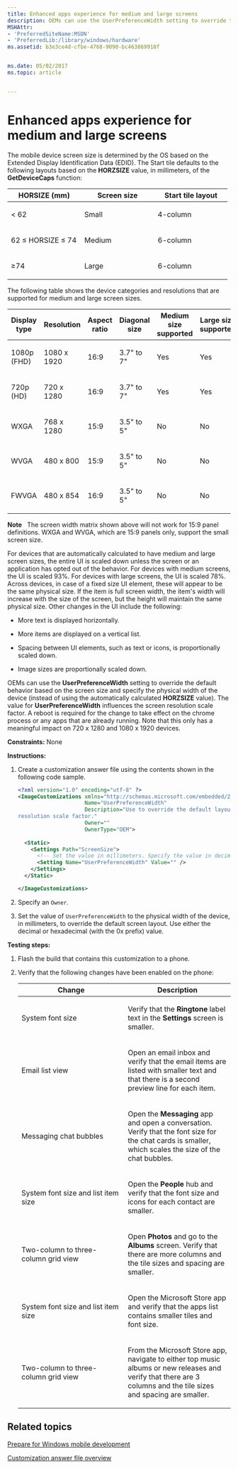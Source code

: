 ```yaml
---
title: Enhanced apps experience for medium and large screens
description: OEMs can use the UserPreferenceWidth setting to override the default behavior based on the screen size and specify the physical width of the device (instead of using the automatically calculated HORZSIZE value).
MSHAttr:
- 'PreferredSiteName:MSDN'
- 'PreferredLib:/library/windows/hardware'
ms.assetid: b3e3ce4d-cfbe-4768-9090-bc463869918f


ms.date: 05/02/2017
ms.topic: article


---
```


# Enhanced apps experience for medium and large screens


The mobile device screen size is determined by the OS based on the Extended Display Identification Data (EDID). The Start tile defaults to the following layouts based on the **HORZSIZE** value, in millimeters, of the **GetDeviceCaps** function:

<table>
<colgroup>
<col width="33%" />
<col width="33%" />
<col width="33%" />
</colgroup>
<thead>
<tr class="header">
<th>HORSIZE (mm)</th>
<th>Screen size</th>
<th>Start tile layout</th>
</tr>
</thead>
<tbody>
<tr class="odd">
<td><p>&lt; 62</p></td>
<td><p>Small</p></td>
<td><p>4-column</p></td>
</tr>
<tr class="even">
<td><p>62 ≤ HORSIZE ≤ 74</p></td>
<td><p>Medium</p></td>
<td><p>6-column</p></td>
</tr>
<tr class="odd">
<td><p>≥74</p></td>
<td><p>Large</p></td>
<td><p>6-column</p></td>
</tr>
</tbody>
</table>

 

The following table shows the device categories and resolutions that are supported for medium and large screen sizes.

<table style="width:100%;">
<colgroup>
<col width="16%" />
<col width="16%" />
<col width="16%" />
<col width="16%" />
<col width="16%" />
<col width="16%" />
</colgroup>
<thead>
<tr class="header">
<th>Display type</th>
<th>Resolution</th>
<th>Aspect ratio</th>
<th>Diagonal size</th>
<th>Medium size supported</th>
<th>Large size supported</th>
</tr>
</thead>
<tbody>
<tr class="odd">
<td><p>1080p (FHD)</p></td>
<td><p>1080 x 1920</p></td>
<td><p>16:9</p></td>
<td><p>3.7&quot; to 7&quot;</p></td>
<td><p>Yes</p></td>
<td><p>Yes</p></td>
</tr>
<tr class="even">
<td><p>720p (HD)</p></td>
<td><p>720 x 1280</p></td>
<td><p>16:9</p></td>
<td><p>3.7&quot; to 7&quot;</p></td>
<td><p>Yes</p></td>
<td><p>Yes</p></td>
</tr>
<tr class="odd">
<td><p>WXGA</p></td>
<td><p>768 x 1280</p></td>
<td><p>15:9</p></td>
<td><p>3.5&quot; to 5&quot;</p></td>
<td><p>No</p></td>
<td><p>No</p></td>
</tr>
<tr class="even">
<td><p>WVGA</p></td>
<td><p>480 x 800</p></td>
<td><p>15:9</p></td>
<td><p>3.5&quot; to 5&quot;</p></td>
<td><p>No</p></td>
<td><p>No</p></td>
</tr>
<tr class="odd">
<td><p>FWVGA</p></td>
<td><p>480 x 854</p></td>
<td><p>16:9</p></td>
<td><p>3.5&quot; to 5&quot;</p></td>
<td><p>No</p></td>
<td><p>No</p></td>
</tr>
</tbody>
</table>

 

**Note**  
The screen width matrix shown above will not work for 15:9 panel definitions. WXGA and WVGA, which are 15:9 panels only, support the small screen size.

 

For devices that are automatically calculated to have medium and large screen sizes, the entire UI is scaled down unless the screen or an application has opted out of the behavior. For devices with medium screens, the UI is scaled 93%. For devices with large screens, the UI is scaled 78%. Across devices, in case of a fixed size UI element, these will appear to be the same physical size. If the item is full screen width, the item's width will increase with the size of the screen, but the height will maintain the same physical size. Other changes in the UI include the following:

-   More text is displayed horizontally.

-   More items are displayed on a vertical list.

-   Spacing between UI elements, such as text or icons, is proportionally scaled down.

-   Image sizes are proportionally scaled down.

OEMs can use the **UserPreferenceWidth** setting to override the default behavior based on the screen size and specify the physical width of the device (instead of using the automatically calculated **HORZSIZE** value). The value for **UserPreferenceWidth** influences the screen resolution scale factor. A reboot is required for the change to take effect on the chrome process or any apps that are already running. Note that this only has a meaningful impact on 720 x 1280 and 1080 x 1920 devices.

<a href="" id="constraints---none"></a>**Constraints:** None  

<a href="" id="instructions-"></a>**Instructions:**  
1.  Create a customization answer file using the contents shown in the following code sample.

    ```XML
    <?xml version="1.0" encoding="utf-8" ?>  
    <ImageCustomizations xmlns="http://schemas.microsoft.com/embedded/2004/10/ImageUpdate"  
                         Name="UserPreferenceWidth"  
                         Description="Use to override the default layout behavior based on the screen size and specify the physical width of the device to influence screen 
    resolution scale factor."  
                         Owner=""  
                         OwnerType="OEM"> 
      
      <Static>  
        <Settings Path="ScreenSize">  
          <!-- Set the value in millimeters. Specify the value in decimal or hexadecimal (0x prefix) value. -->
          <Setting Name="UserPreferenceWidth" Value="" />  
        </Settings>  
      </Static>

    </ImageCustomizations>
    ```

2.  Specify an `Owner`.

3.  Set the value of `UserPreferenceWidth` to the physical width of the device, in millimeters, to override the default screen layout. Use either the decimal or hexadecimal (with the 0x prefix) value.

<a href="" id="testing-steps-"></a>**Testing steps:**  
1.  Flash the build that contains this customization to a phone.

2.  Verify that the following changes have been enabled on the phone:

    <table>
    <colgroup>
    <col width="50%" />
    <col width="50%" />
    </colgroup>
    <thead>
    <tr class="header">
    <th>Change</th>
    <th>Description</th>
    </tr>
    </thead>
    <tbody>
    <tr class="odd">
    <td><p>System font size</p></td>
    <td><p>Verify that the <strong>Ringtone</strong> label text in the <strong>Settings</strong> screen is smaller.</p></td>
    </tr>
    <tr class="even">
    <td><p>Email list view</p></td>
    <td><p>Open an email inbox and verify that the email items are listed with smaller text and that there is a second preview line for each item.</p></td>
    </tr>
    <tr class="odd">
    <td><p>Messaging chat bubbles</p></td>
    <td><p>Open the <strong>Messaging</strong> app and open a conversation. Verify that the font size for the chat cards is smaller, which scales the size of the chat bubbles.</p></td>
    </tr>
    <tr class="even">
    <td><p>System font size and list item size</p></td>
    <td><p>Open the <strong>People</strong> hub and verify that the font size and icons for each contact are smaller.</p></td>
    </tr>
    <tr class="odd">
    <td><p>Two-column to three-column grid view</p></td>
    <td><p>Open <strong>Photos</strong> and go to the <strong>Albums</strong> screen. Verify that there are more columns and the tile sizes and spacing are smaller.</p></td>
    </tr>
    <tr class="even">
    <td><p>System font size and list item size</p></td>
    <td><p>Open the Microsoft Store app and verify that the apps list contains smaller tiles and font size.</p></td>
    </tr>
    <tr class="odd">
    <td><p>Two-column to three-column grid view</p></td>
    <td><p>From the Microsoft Store app, navigate to either top music albums or new releases and verify that there are 3 columns and the tile sizes and spacing are smaller.</p></td>
    </tr>
    </tbody>
    </table>

## Related topics

[Prepare for Windows mobile development](https://docs.microsoft.com/en-us/windows-hardware/manufacture/mobile/preparing-for-windows-mobile-development)

[Customization answer file overview](https://docs.microsoft.com/en-us/windows-hardware/customize/mobile/mcsf/customization-answer-file)
